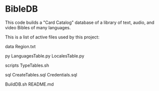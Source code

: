 # BibleDB
This code builds a "Card Catalog" database of a library of text, audio, and video Bibles of many languages.

This is a list of active files used by this project:

data
	Region.txt

py
	LanguagesTable.py
	LocalesTable.py

scripts
	TypeTables.sh

sql
	CreateTables.sql
	Credentials.sql

BuildDB.sh
README.md



